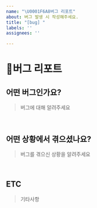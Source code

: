 ```yaml
---
name: "\U0001F6A8버그 리포트"
about: 버그 발생 시 작성해주세요.
title: "[bug] "
labels: ''
assignees: ''

---
```


# 🚨버그 리포트

## 어떤 버그인가요?

> 버그에 대해 알려주세요

<br>

## 어떤 상황에서 겪으셨나요?

> 버그를 겪으신 상황을 알려주세요

<br>

## ETC

> 기타사항

<br>
